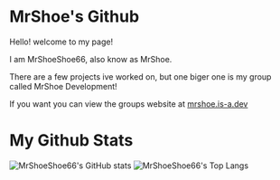 # MrShoe's Github

Hello! welcome to my page!

I am MrShoeShoe66, also know as MrShoe.

There are a few projects ive worked on, but one biger one is my group called MrShoe Development!

If you want you can view the groups website at [mrshoe.is-a.dev](https://mrshoe.is-a.dev)

# My Github Stats 

![MrShoeShoe66's GitHub stats](https://github-readme-stats.vercel.app/api?username=MrShoeShoe66&show_icons=true&theme=react)
![MrShoeShoe66's Top Langs](https://github-readme-stats.vercel.app/api/top-langs/?username=MrShoeShoe66&show_icons=true&theme=react)
